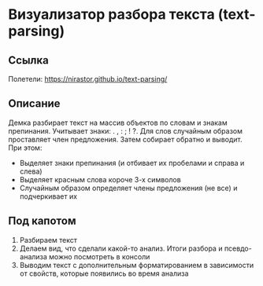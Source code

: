 # Визуализатор разбора текста (text-parsing)

## Ссылка
Полетели: https://nirastor.github.io/text-parsing/

## Описание
Демка разбирает текст на массив объектов по словам и знакам препинания. Учитывает знаки: . , : ; ! ?. Для слов случайным образом проставляет член предложения. Затем собирает обратно и выводит. При этом:

- Выделяет знаки препинания (и отбивает их пробелами и справа и слева)
- Выделяет красным слова короче 3-х символов
- Случайным образом определяет члены предложения (не все) и подчеркивает их

## Под капотом
1. Разбираем текст
2. Делаем вид, что сделали какой-то анализ. Итоги разбора и псевдо-анализа можно посмотреть в консоли
3. Выводим текст с дополнительным форматированием в зависимости от свойств, которые появились во время анализа
